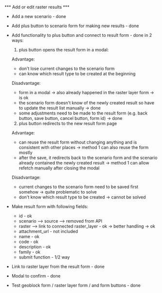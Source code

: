 *** Add or edit raster results ***

- Add a new scenario - done

- Add plus button to scenario form for making new results - done

- Add functionality to plus button and connect to result form - done in 2 ways:

  1. plus button opens the result form in a modal:

    Advantage:
    - don't lose current changes to the scenario form
    - can know which result type to be created at the beginning

    Disadvantage:
    - form in a modal -> also already happened in the raster layer form -> is ok
    - the scenario form doesn't know of the newly created result so have to update the result list manually -> done
    - some adjustments need to be made to the result form (e.g. back button, save button, cancel button, form id)  -> done
  
  2. plus button redirects to the new result form page

    Advantage:
    - can reuse the result form without changing anything and is consistent with other places -> method 1 can also reuse the form mostly
    - after the save, it redirects back to the scenario form and the scenario already contained the newly created result -> method 1 can allow refetch manually after closing the modal

    Disadvantage:
    - current changes to the scenario form need to be saved first somehow -> quite problematic to solve
    - don't know which result type to be created -> cannot be solved

- Make result form with following fields:
  - id - ok
  - scenario --> source --> removed from API
  - raster --> link to connected raster_layer - ok -> better handling -> ok
  - attachment_url - not included
  - name - ok
  - code - ok
  - description - ok
  - family - ok
  - submit function - 1/2 way

- Link to raster layer from the result form - done
- Modal to confirm - done

- Test geoblock form / raster layer form / and form buttons - done